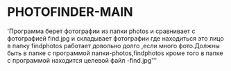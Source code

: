 # PHOTOFINDER-MAIN
'Программа берет фотографии из папки  photos  и сравнивает с фотографией find.jpg  и складывает фотографии где находиться это лицо в папку findphotos работает довольно долго ,если много фото.Должны быть в папке с программой папки-photos,findphotos кроме того в папке с программой находится целевой файл -find.jpg'''
